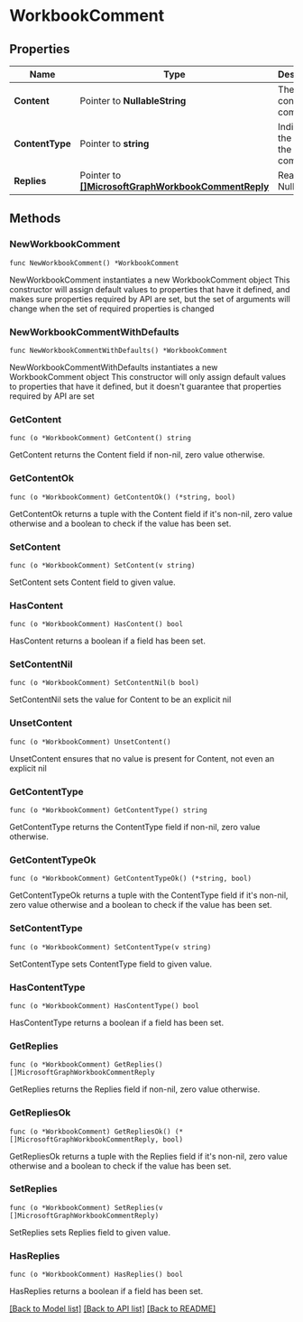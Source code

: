 # WorkbookComment

## Properties

Name | Type | Description | Notes
------------ | ------------- | ------------- | -------------
**Content** | Pointer to **NullableString** | The content of comment. | [optional] 
**ContentType** | Pointer to **string** | Indicates the type for the comment. | [optional] 
**Replies** | Pointer to [**[]MicrosoftGraphWorkbookCommentReply**](MicrosoftGraphWorkbookCommentReply.md) | Read-only. Nullable. | [optional] 

## Methods

### NewWorkbookComment

`func NewWorkbookComment() *WorkbookComment`

NewWorkbookComment instantiates a new WorkbookComment object
This constructor will assign default values to properties that have it defined,
and makes sure properties required by API are set, but the set of arguments
will change when the set of required properties is changed

### NewWorkbookCommentWithDefaults

`func NewWorkbookCommentWithDefaults() *WorkbookComment`

NewWorkbookCommentWithDefaults instantiates a new WorkbookComment object
This constructor will only assign default values to properties that have it defined,
but it doesn't guarantee that properties required by API are set

### GetContent

`func (o *WorkbookComment) GetContent() string`

GetContent returns the Content field if non-nil, zero value otherwise.

### GetContentOk

`func (o *WorkbookComment) GetContentOk() (*string, bool)`

GetContentOk returns a tuple with the Content field if it's non-nil, zero value otherwise
and a boolean to check if the value has been set.

### SetContent

`func (o *WorkbookComment) SetContent(v string)`

SetContent sets Content field to given value.

### HasContent

`func (o *WorkbookComment) HasContent() bool`

HasContent returns a boolean if a field has been set.

### SetContentNil

`func (o *WorkbookComment) SetContentNil(b bool)`

 SetContentNil sets the value for Content to be an explicit nil

### UnsetContent
`func (o *WorkbookComment) UnsetContent()`

UnsetContent ensures that no value is present for Content, not even an explicit nil
### GetContentType

`func (o *WorkbookComment) GetContentType() string`

GetContentType returns the ContentType field if non-nil, zero value otherwise.

### GetContentTypeOk

`func (o *WorkbookComment) GetContentTypeOk() (*string, bool)`

GetContentTypeOk returns a tuple with the ContentType field if it's non-nil, zero value otherwise
and a boolean to check if the value has been set.

### SetContentType

`func (o *WorkbookComment) SetContentType(v string)`

SetContentType sets ContentType field to given value.

### HasContentType

`func (o *WorkbookComment) HasContentType() bool`

HasContentType returns a boolean if a field has been set.

### GetReplies

`func (o *WorkbookComment) GetReplies() []MicrosoftGraphWorkbookCommentReply`

GetReplies returns the Replies field if non-nil, zero value otherwise.

### GetRepliesOk

`func (o *WorkbookComment) GetRepliesOk() (*[]MicrosoftGraphWorkbookCommentReply, bool)`

GetRepliesOk returns a tuple with the Replies field if it's non-nil, zero value otherwise
and a boolean to check if the value has been set.

### SetReplies

`func (o *WorkbookComment) SetReplies(v []MicrosoftGraphWorkbookCommentReply)`

SetReplies sets Replies field to given value.

### HasReplies

`func (o *WorkbookComment) HasReplies() bool`

HasReplies returns a boolean if a field has been set.


[[Back to Model list]](../README.md#documentation-for-models) [[Back to API list]](../README.md#documentation-for-api-endpoints) [[Back to README]](../README.md)


